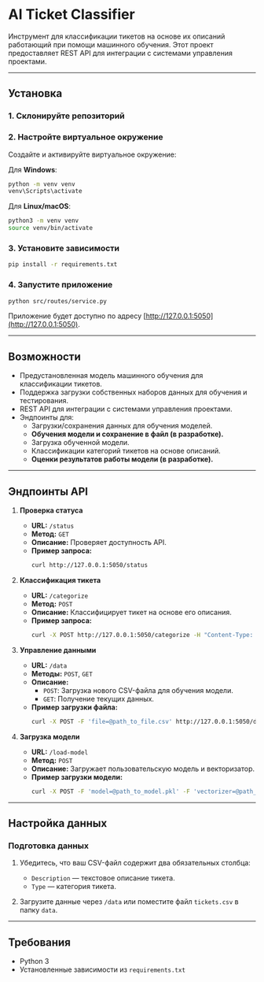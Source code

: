 # AI Ticket Classifier

Инструмент для классификации тикетов на основе их описаний работающий при помощи машинного обучения. Этот проект предоставляет REST API для интеграции с системами управления проектами.

---

## Установка

### 1. Склонируйте репозиторий

### 2. Настройте виртуальное окружение
Создайте и активируйте виртуальное окружение:

Для **Windows**:
```bash
python -m venv venv
venv\Scripts\activate
```

Для **Linux/macOS**:
```bash
python3 -m venv venv
source venv/bin/activate
```

### 3. Установите зависимости
```bash
pip install -r requirements.txt
```

### 4. Запустите приложение
```bash
python src/routes/service.py
```

Приложение будет доступно по адресу [http://127.0.0.1:5050](http://127.0.0.1:5050).

---

## Возможности

- Предустановленная модель машинного обучения для классификации тикетов.
- Поддержка загрузки собственных наборов данных для обучения и тестирования.
- REST API для интеграции с системами управления проектами.
- Эндпоинты для:
  - Загрузки/сохранения данных для обучения моделей.
  - **Обучения модели и сохранение в файл (в разработке).**
  - Загрузка обученной модели.
  - Классификации категорий тикетов на основе описаний.
  - **Оценки результатов работы модели (в разработке).**

---

## Эндпоинты API

1. **Проверка статуса**
   - **URL:** `/status`
   - **Метод:** `GET`
   - **Описание:** Проверяет доступность API.
   - **Пример запроса:**
     ```bash
     curl http://127.0.0.1:5050/status
     ```

2. **Классификация тикета**
   - **URL:** `/categorize`
   - **Метод:** `POST`
   - **Описание:** Классифицирует тикет на основе его описания.
   - **Пример запроса:**
     ```bash
     curl -X POST http://127.0.0.1:5050/categorize -H "Content-Type: application/json" -d '{"description": "Ticket description example"}'
     ```

3. **Управление данными**
   - **URL:** `/data`
   - **Методы:** `POST`, `GET`
   - **Описание:**
     - `POST`: Загрузка нового CSV-файла для обучения модели.
     - `GET`: Получение текущих данных.
   - **Пример загрузки файла:**
     ```bash
     curl -X POST -F 'file=@path_to_file.csv' http://127.0.0.1:5050/data
     ```

4. **Загрузка модели**
   - **URL:** `/load-model`
   - **Метод:** `POST`
   - **Описание:** Загружает пользовательскую модель и векторизатор.
   - **Пример загрузки модели:**
     ```bash
     curl -X POST -F 'model=@path_to_model.pkl' -F 'vectorizer=@path_to_vectorizer.pkl' http://127.0.0.1:5050/load-model
     ```

---

## Настройка данных

### Подготовка данных
1. Убедитесь, что ваш CSV-файл содержит два обязательных столбца:
   - `Description` — текстовое описание тикета.
   - `Type` — категория тикета.

2. Загрузите данные через `/data` или поместите файл `tickets.csv` в папку `data`.

---

## Требования

- Python 3
- Установленные зависимости из `requirements.txt`
